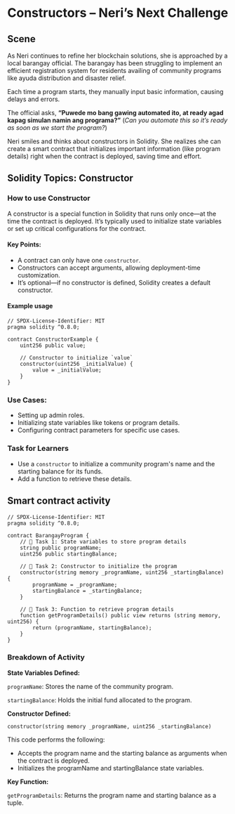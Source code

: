 # Constructors – Neri’s Next Challenge

## Scene

As Neri continues to refine her blockchain solutions, she is approached by a local barangay official. The barangay has been struggling to implement an efficient registration system for residents availing of community programs like ayuda distribution and disaster relief.

Each time a program starts, they manually input basic information, causing delays and errors.

The official asks, **“Puwede mo bang gawing automated ito, at ready agad kapag simulan namin ang programa?”** (_Can you automate this so it’s ready as soon as we start the program?_)

Neri smiles and thinks about constructors in Solidity. She realizes she can create a smart contract that initializes important information (like program details) right when the contract is deployed, saving time and effort.

## Solidity Topics: Constructor

### How to use Constructor

A constructor is a special function in Solidity that runs only once—at the time the contract is deployed. It’s typically used to initialize state variables or set up critical configurations for the contract.

#### Key Points:

- A contract can only have one `constructor`.
- Constructors can accept arguments, allowing deployment-time customization.
- It’s optional—if no constructor is defined, Solidity creates a default constructor.

#### Example usage

```solidity
// SPDX-License-Identifier: MIT
pragma solidity ^0.8.0;

contract ConstructorExample {
    uint256 public value;

    // Constructor to initialize `value`
    constructor(uint256 _initialValue) {
        value = _initialValue;
    }
}
```

### Use Cases:

- Setting up admin roles.
- Initializing state variables like tokens or program details.
- Configuring contract parameters for specific use cases.

### Task for Learners

- Use a `constructor` to initialize a community program's name and the starting balance for its funds.
- Add a function to retrieve these details.

## Smart contract activity

```solidity
// SPDX-License-Identifier: MIT
pragma solidity ^0.8.0;

contract BarangayProgram {
    // 🚩 Task 1: State variables to store program details
    string public programName;
    uint256 public startingBalance;

    // 🚩 Task 2: Constructor to initialize the program
    constructor(string memory _programName, uint256 _startingBalance) {
        programName = _programName;
        startingBalance = _startingBalance;
    }

    // 🚩 Task 3: Function to retrieve program details
    function getProgramDetails() public view returns (string memory, uint256) {
        return (programName, startingBalance);
    }
}
```

### Breakdown of Activity

**State Variables Defined:**

`programName`: Stores the name of the community program.

`startingBalance`: Holds the initial fund allocated to the program.

**Constructor Defined:**

```solidity
constructor(string memory _programName, uint256 _startingBalance)
```

This code performs the following:

- Accepts the program name and the starting balance as arguments when the contract is deployed.
- Initializes the programName and startingBalance state variables.

**Key Function:**

`getProgramDetails`: Returns the program name and starting balance as a tuple.
